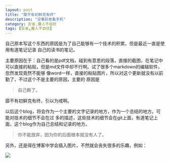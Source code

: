 ```yaml
---
layout: post
title: "靡不有初鲜克有终"
description: "没事别老看手机"
category: 反省,庸人不自扰
tags: [反省,庸人不自扰]
---
```


自己原本写这个东西的原因是为了自己能够有一个技术的积累，但是最近一直是使用有道笔记记录
自己的读书的笔记。     

主要原因在于：自己看的是pdf文档，碰到有意思的段落，直接的截图，在笔记中
可以直接的粘贴，但是md文件中却不行啊。试了很多个markdown的编辑软件，忽然发现竟然不能够
像word一样，直接的粘贴图片，所以对这个更新就没有以前勤了，不过这个不是主要的原因，主要的
原因是

>自己赖了。

靡不有初鲜克有终，引以为戒啊。

以后这个blog，将会作为一个主要的文字记录的地方，作为一个总结的地方。可能对技术的细节不会在过
多的描述，这些技术的细节会在git上面，有道笔记上面，这个blog作为自己总结和记录的地方。

>你不能放弃，因为你的后面根本就没有人了。

另外，还是得在博客中学会插入图片，不然就会丧失很多的乐趣，例如：    

![](http://i.imgur.com/Cl4Y6BS.jpg)